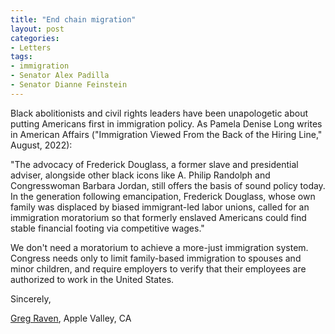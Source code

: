 ```yaml
---
title: "End chain migration"
layout: post
categories:
- Letters
tags:
- immigration
- Senator Alex Padilla
- Senator Dianne Feinstein
---
```


Black abolitionists and civil rights leaders have been unapologetic about putting Americans first in immigration policy. As Pamela Denise Long writes in American Affairs ("Immigration Viewed From the Back of the Hiring Line," August, 2022):

"The advocacy of Frederick Douglass, a former slave and presidential adviser, alongside other black icons like A. Philip Randolph and Congresswoman Barbara Jordan, still offers the basis of sound policy today. In the generation following emancipation, Frederick Douglass, whose own family was displaced by biased immigrant-led labor unions, called for an immigration moratorium so that formerly enslaved Americans could find stable financial footing via competitive wages."

We don't need a moratorium to achieve a more-just immigration system. Congress needs only to limit family-based immigration to spouses and minor children, and require employers to verify that their employees are authorized to work in the United States.

Sincerely,

[Greg Raven](https://www.gregraven.org/), Apple Valley, CA